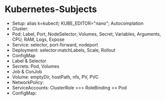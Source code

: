 # Kubernetes-Subjects
* Setup: alias k=kubectl; KUBE_EDITOR="nano"; Autocomplation
* Cluster: 
* Pod: Label, Port, NodeSelector, Volumes, Secret, Variables, Arguments, CPU, RAM, Logs, Expose
* Service: selector, port-forward, nodeport
* Deployment: selector:matchLabels, Scale, Rollout 
* ConfigMap
* Label & Selector
* Secrets: Pod, Volumes
* Job & ConJob
* Volume: emptyDir, hostPath, nfs, PV, PVC
* NetworkPolicy: 
* ServiceAccounts: ClusterRole >>> RoleBinding >> Pod
* ConfigMap: 